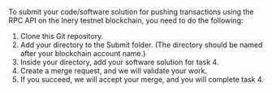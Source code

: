 To submit your code/software solution for pushing transactions using the RPC API on the Inery testnet blockchain, you need to do the following:

1. Clone this Git repository.
2. Add your directory to the Submit folder. (The directory should be named after your blockchain account name.)
3. Inside your directory, add your software solution for task 4.
4. Create a merge request, and we will validate your work.
5. If you succeed, we will accept your merge, and you will complete task 4.
